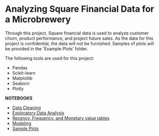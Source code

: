 # Analyzing Square Financial Data for a Microbrewery
Through this project, Square financial data is used to analyze customer churn, product performance, and project future sales. As the data for this project is confidential, the data will not be furnished. Samples of plots will be provided in the 'Example Plots' folder.

The following tools are used for this project:
- Pandas
- Scikit-learn
- Matplotlib
- Seaborn
- Plotly

**NOTEBOOKS**

- [Data Cleaning](Notebooks/Data_Cleaning.ipynb)
- [Exploratory Data Analysis](Notebooks/EDA.ipynb)
- [Recency, Frequency, and Monetary value tables](Notebooks/Recency_Frequency_Monetary_Value_Tables.ipynb)
- [Modeling](Notebooks/Modeling.ipynb)
- [Sample Plots](Sample-Plots)

